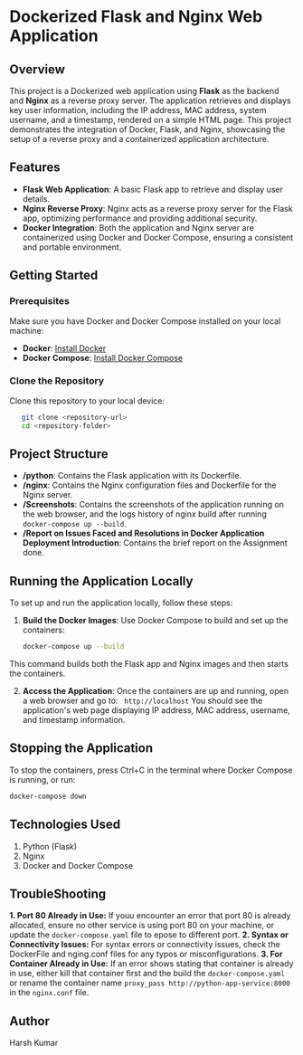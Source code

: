 # Dockerized Flask and Nginx Web Application

## Overview
This project is a Dockerized web application using **Flask** as the backend and **Nginx** as a reverse proxy server. The application retrieves and displays key user information, including the IP address, MAC address, system username, and a timestamp, rendered on a simple HTML page. This project demonstrates the integration of Docker, Flask, and Nginx, showcasing the setup of a reverse proxy and a containerized application architecture.

## Features
- **Flask Web Application**: A basic Flask app to retrieve and display user details.
- **Nginx Reverse Proxy**: Nginx acts as a reverse proxy server for the Flask app, optimizing performance and providing additional security.
- **Docker Integration**: Both the application and Nginx server are containerized using Docker and Docker Compose, ensuring a consistent and portable environment.

## Getting Started

### Prerequisites
Make sure you have Docker and Docker Compose installed on your local machine:
- **Docker**: [Install Docker](https://docs.docker.com/get-docker/)
- **Docker Compose**: [Install Docker Compose](https://docs.docker.com/compose/install/)

### Clone the Repository
Clone this repository to your local device:
```bash
   git clone <repository-url>
   cd <repository-folder>
```

## Project Structure
- **/python**: Contains the Flask application with its Dockerfile.
- **/nginx**: Contains the Nginx configuration files and Dockerfile for the Nginx server.
- **/Screenshots**: Contains the screenshots of the application running on the web browser, and the logs history of nginx build after running ```docker-compose up --build```.
- **/Report on Issues Faced and Resolutions in Docker Application Deployment
Introduction**: Contains the brief report on the Assignment done.

## Running the Application Locally
To set up and run the application locally, follow these steps:

1. **Build the Docker Images**: Use Docker Compose to build and set up the containers:
   ```bash
   docker-compose up --build

This command builds both the Flask app and Nginx images and then starts the containers.

2. **Access the Application**: Once the containers are up and running, open a web browser and go to:
   ``` http://localhost```
   You should see the application's web page displaying IP address, MAC address, username, and timestamp information.

## Stopping the Application
To stop the containers, press Ctrl+C in the terminal where Docker Compose is running, or run:
   ```bash
   docker-compose down
```
## Technologies Used
1. Python (Flask)
2. Nginx
3. Docker and Docker Compose

## TroubleShooting
**1. Port 80 Already in Use:** If youu encounter an error that port 80 is already allocated, ensure no other service is using port 80 on your machine, or update the ```docker-compose.yaml``` file to epose to different port.
**2. Syntax or Connectivity Issues:** For syntax errors or connectivity issues, check the DockerFile and nging.conf files for any typos or misconfigurations.
**3. For Container Already in Use:** If an error shows stating that container is already in use, either kill that container first and the build the ```docker-compose.yaml``` or rename the container name  ```proxy_pass http://python-app-service:8000``` in the ```nginx.conf``` file.

## Author
Harsh Kumar

